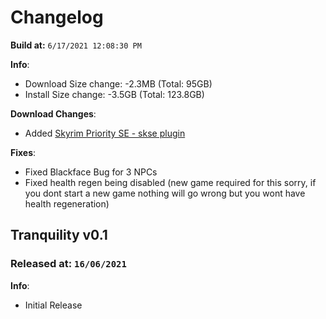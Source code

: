 # Changelog

**Build at:** `6/17/2021 12:08:30 PM`

**Info**:

- Download Size change: -2.3MB (Total: 95GB)
- Install Size change: -3.5GB (Total: 123.8GB)

**Download Changes**:

- Added [Skyrim Priority SE - skse plugin](http://nexusmods.com/skyrimspecialedition/mods/50129)

**Fixes**:

- Fixed Blackface Bug for 3 NPCs
- Fixed health regen being disabled (new game required for this sorry, if you dont start a new game nothing will go wrong but you wont have health regeneration)

## Tranquility v0.1

### Released at: `16/06/2021`

**Info**:

- Initial Release
